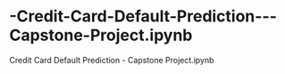 # -Credit-Card-Default-Prediction---Capstone-Project.ipynb
 Credit Card Default Prediction - Capstone Project.ipynb

